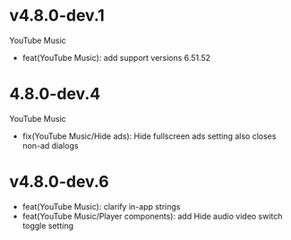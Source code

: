 # v4.8.0-dev.1
YouTube Music
- feat(YouTube Music): add support versions 6.51.52

# 4.8.0-dev.4
YouTube Music
- fix(YouTube Music/Hide ads): Hide fullscreen ads setting also closes non-ad dialogs

# v4.8.0-dev.6
- feat(YouTube Music): clarify in-app strings
- feat(YouTube Music/Player components): add Hide audio video switch toggle setting
